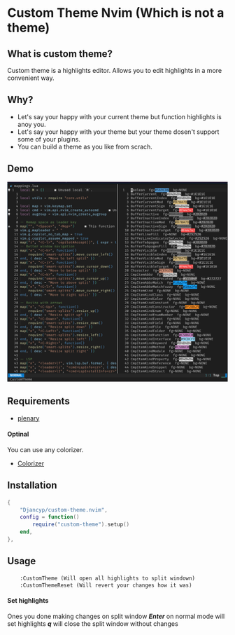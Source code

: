 # Custom Theme Nvim (Which is not a theme)
## What is custom theme?
Custom theme is a highlights editor.
Allows you to edit highlights in a more convenient way.
## Why?
- Let's say your happy with your current theme but function highlights is anoy you.
- Let's say your happy with your theme but your theme dosen't support some of your plugins.
- You can build a theme as you like from scrach.
## Demo
![Demo](https://github.com/Djancyp/nvim-plugin-demo/blob/main/custom-theme/demo.png)
## Requirements
- [plenary](https://github.com/nvim-lua/plenary.nvim)
#### Optinal
You can use any colorizer.
- [Colorizer](https://github.com/norcalli/nvim-colorizer.lua)

## Installation

```lua
{
    "Djancyp/custom-theme.nvim",
    config = function()
        require("custom-theme").setup()
    end,
},
```

## Usage
```
    :CustomTheme (Will open all highlights to split windown)
    :CustomThemeReset (Will revert your changes how it was)
```
 
#### Set highlights
Ones you done making changes on split window
***Enter*** on normal mode will set highlights
***q*** will close the split window without changes
